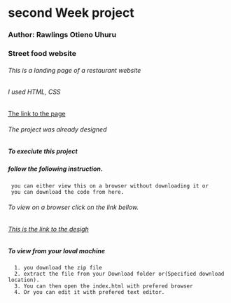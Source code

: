 # second Week project
### Author: Rawlings Otieno Uhuru
### Street food website
###### This is a landing page of a restaurant website
###### I used HTML, CSS
[The link to the page](https://uhuru-rawlings.github.io/week2-1_10_2021-/)
###### The project was already designed 
##### To execiute this project 
##### follow the following instruction.
     you can either view this on a browser without downloading it or
     you can download the code from here.
###### To view on a browser click on the link bellow.
###### [This is the link to the desigh](https://drive.google.com/drive/folders/1m39zuC6FevjbZvdxNAY27-9Dozb2U39_)

##### To view from your loval machine
      1. you download the zip file
      2. extract the file from your Download folder or(Specified download location).
      3. You can then open the index.html with prefered browser
      4. Or you can edit it with prefered text editor.
